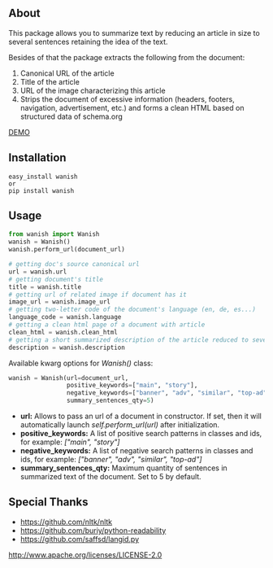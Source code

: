 

## About

This package allows you to summarize text by reducing an article in size to several sentences retaining the idea of the text.

Besides of that the package extracts the following from the document:
1. Canonical URL of the article
2. Title of the article
3. URL of the image characterizing this article
4. Strips the document of excessive information (headers, footers, navigation, advertisement, etc.) and forms a clean HTML based on structured data of schema.org

[DEMO](http://reefeed.com)

## Installation

```
easy_install wanish
or
pip install wanish
```

## Usage

```python
from wanish import Wanish
wanish = Wanish()
wanish.perform_url(document_url)

# getting doc's source canonical url
url = wanish.url
# getting document's title
title = wanish.title
# getting url of related image if document has it
image_url = wanish.image_url
# getting two-letter code of the document's language (en, de, es...)
language_code = wanish.language
# getting a clean html page of a document with article
clean_html = wanish.clean_html
# getting a short summarized description of the article reduced to several sentences (5 by default)
description = wanish.description
```

Available kwarg options for _Wanish()_ class:

```python
wanish = Wanish(url=document_url,
                positive_keywords=["main", "story"],
                negative_keywords=["banner", "adv", "similar", "top-ad"],
                summary_sentences_qty=5)
```

* **url:** Allows to pass an url of a document in constructor. If set, then it will automatically launch _self.perform_url(url)_ after initialization.
* **positive_keywords:** A list of positive search patterns in classes and ids, for example: _["main", "story"]_
* **negative_keywords:** A list of negative search patterns in classes and ids, for example: _["banner", "adv", "similar", "top-ad"]_
* **summary_sentences_qty:** Maximum quantity of sentences in summarized text of the document. Set to 5 by default.


## Special Thanks

* https://github.com/nltk/nltk
* https://github.com/buriy/python-readability
* https://github.com/saffsd/langid.py

http://www.apache.org/licenses/LICENSE-2.0